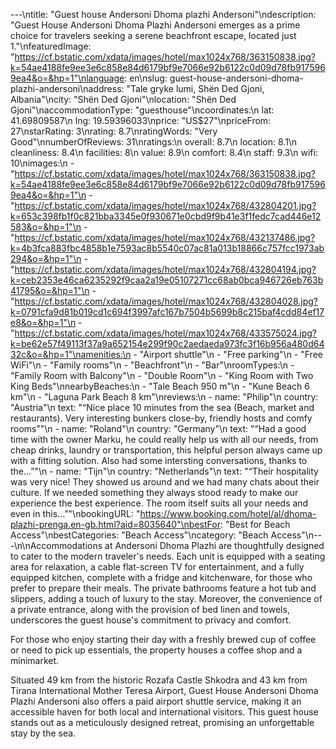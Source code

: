 ---\ntitle: "Guest house Andersoni Dhoma plazhi Andersoni"\ndescription: "Guest House Andersoni Dhoma Plazhi Andersoni emerges as a prime choice for travelers seeking a serene beachfront escape, located just 1."\nfeaturedImage: "https://cf.bstatic.com/xdata/images/hotel/max1024x768/363150838.jpg?k=54ae4188fe9ee3e6c858e84d6179bf9e7066e92b6122c0d09d78fb9175969ea4&o=&hp=1"\nlanguage: en\nslug: guest-house-andersoni-dhoma-plazhi-andersoni\naddress: "Tale gryke lumi, Shën Ded Gjoni, Albania"\ncity: "Shën Ded Gjoni"\nlocation: "Shën Ded Gjoni"\naccommodationType: "guesthouse"\ncoordinates:\n  lat: 41.69809587\n  lng: 19.59396033\nprice: "US$27"\npriceFrom: 27\nstarRating: 3\nrating: 8.7\nratingWords: "Very Good"\nnumberOfReviews: 31\nratings:\n  overall: 8.7\n  location: 8.1\n  cleanliness: 8.4\n  facilities: 8\n  value: 8.9\n  comfort: 8.4\n  staff: 9.3\n  wifi: 10\nimages:\n  - "https://cf.bstatic.com/xdata/images/hotel/max1024x768/363150838.jpg?k=54ae4188fe9ee3e6c858e84d6179bf9e7066e92b6122c0d09d78fb9175969ea4&o=&hp=1"\n  - "https://cf.bstatic.com/xdata/images/hotel/max1024x768/432804201.jpg?k=653c398fb1f0c821bba3345e0f930671e0cbd9f9b41e3f1fedc7cad446e12583&o=&hp=1"\n  - "https://cf.bstatic.com/xdata/images/hotel/max1024x768/432137486.jpg?k=4b3fca883fbc4858b1e7593ac8b5540c07ac81a013b18866c757fcc1973ab294&o=&hp=1"\n  - "https://cf.bstatic.com/xdata/images/hotel/max1024x768/432804194.jpg?k=ceb2353e46ca6235292f9caa2a19e05107271cc68ab0bca946726eb763b41795&o=&hp=1"\n  - "https://cf.bstatic.com/xdata/images/hotel/max1024x768/432804028.jpg?k=0791cfa9d81b019cd1c694f3997afc167b7504b5699b8c215baf4cdd84ef17e8&o=&hp=1"\n  - "https://cf.bstatic.com/xdata/images/hotel/max1024x768/433575024.jpg?k=be62e57f49113f37a9a652154e299f90c2aedaeda973fc3f16b956a480d6432c&o=&hp=1"\namenities:\n  - "Airport shuttle"\n  - "Free parking"\n  - "Free WiFi"\n  - "Family rooms"\n  - "Beachfront"\n  - "Bar"\nroomTypes:\n  - "Family Room with Balcony"\n  - "Double Room"\n  - "King Room with Two King Beds"\nnearbyBeaches:\n  - "Tale Beach 950 m"\n  - "Kune Beach 6 km"\n  - "Laguna Park Beach 8 km"\nreviews:\n  - name: "Philip"\n    country: "Austria"\n    text: "“Nice place 10 minutes from the sea (Beach, market and restaurants). Very interesting bunkers close-by, friendly hosts and comfy rooms”"\n  - name: "Roland"\n    country: "Germany"\n    text: "“Had a good time with the owner Marku, he could really help us with all our needs, from cheap drinks, laundry or transportation, this helpful person always came up with a fitting solution. Also had some intersting conversations, thanks to the...”"\n  - name: "Tijn"\n    country: "Netherlands"\n    text: "“Their hospitality was very nice! They showed us around and we had many chats about their culture.
If we needed something they always stood ready to make our experience the best experience. The room itself suits all your needs and even in this...”"\nbookingURL: "https://www.booking.com/hotel/al/dhoma-plazhi-prenga.en-gb.html?aid=8035640"\nbestFor: "Best for Beach Access"\nbestCategories: "Beach Access"\ncategory: "Beach Access"\n---\n\nAccommodations at Andersoni Dhoma Plazhi are thoughtfully designed to cater to the modern traveler's needs. Each unit is equipped with a seating area for relaxation, a cable flat-screen TV for entertainment, and a fully equipped kitchen, complete with a fridge and kitchenware, for those who prefer to prepare their meals. The private bathrooms feature a hot tub and slippers, adding a touch of luxury to the stay. Moreover, the convenience of a private entrance, along with the provision of bed linen and towels, underscores the guest house's commitment to privacy and comfort.

For those who enjoy starting their day with a freshly brewed cup of coffee or need to pick up essentials, the property houses a coffee shop and a minimarket. 

Situated 49 km from the historic Rozafa Castle Shkodra and 43 km from Tirana International Mother Teresa Airport, Guest House Andersoni Dhoma Plazhi Andersoni also offers a paid airport shuttle service, making it an accessible haven for both local and international visitors. This guest house stands out as a meticulously designed retreat, promising an unforgettable stay by the sea.